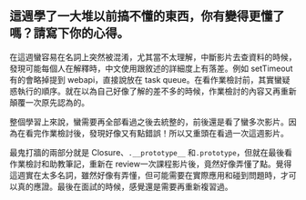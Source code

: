 ## 這週學了一大堆以前搞不懂的東西，你有變得更懂了嗎？請寫下你的心得。

在這週蠻容易在名詞上突然被混淆，尤其當不太理解，中斷影片去查資料的時候，發現可能每個人在解釋時，中文使用跟敘述的詳細度上有落差。例如 setTimeout 有的會略掉提到 webapi，直接說放在 task queue。在看作業檢討前，其實蠻疑惑執行的順序。就在以為自己好像了解的差不多的時候，作業檢討的內容又再重新顛覆一次原先認為的。  

整個學習上來說，蠻需要再全部看過之後去統整的，前後還是看了蠻多次影片。因為在看完作業檢討後，發現好像又有點錯誤！所以又重頭在看過一次這週影片。  

最鬼打牆的兩部分就是 Closure、`.__prototype__` 和`.prototype`，但就在最後看作業檢討和助教筆記，重新在 review一次課程影片後，竟然好像弄懂了點。覺得這週實在太多名詞，雖然好像有弄懂，但可能需要在實際應用和碰到問題時，才可以真的應證。最後在面試的時候，感覺還是需要再重新複習過。  